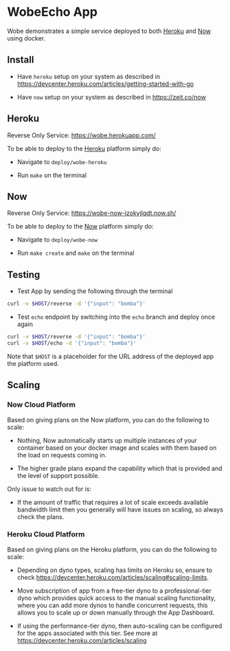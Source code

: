 WobeEcho App
============

Wobe demonstrates a simple service deployed to both [Heroku](https://heroku.com) and [Now](https://zeit.co/now) using docker.

Install
-------

-	Have `heroku` setup on your system as described in https://devcenter.heroku.com/articles/getting-started-with-go

-	Have `now` setup on your system as described in https://zeit.co/now

Heroku
------

Reverse Only Service: https://wobe.herokuapp.com/

To be able to deploy to the [Heroku](https://heroku.com) platform simply do:

-	Navigate to `deploy/wobe-heroku`

-	Run `make` on the terminal

Now
---

Reverse Only Service: https://wobe-now-jzokyjlqdt.now.sh/

To be able to deploy to the [Now](https://zeit.co/now) platform simply do:

-	Navigate to `deploy/wobe-now`

-	Run `make create` and `make` on the terminal

Testing
-------

-	Test App by sending the following through the terminal

```bash
curl -v $HOST/reverse -d '{"input": "bomba"}'
```

-	Test `echo` endpoint by switching into the `echo` branch and deploy once again

```bash
curl -v $HOST/reverse -d '{"input": "bomba"}'
curl -v $HOST/echo -d '{"input": "bomba"}'
```

Note that `$HOST` is a placeholder for the URL address of the deployed app the platform used.

Scaling
-------

### Now Cloud Platform

Based on giving plans on the Now platform, you can do the following to scale:

-	Nothing, Now automatically starts up multiple instances of your container based on your docker image and scales with them based on the load on requests coming in.

-	The higher grade plans expand the capability which that is provided and the level of support possible.

Only issue to watch out for is:

-	If the amount of traffic that requires a lot of scale exceeds available bandwidth limit then you generally will have issues on scaling, so always check the plans.

### Heroku Cloud Platform

Based on giving plans on the Heroku platform, you can do the following to scale:

-	Depending on dyno types, scaling has limits on Heroku so, ensure to check https://devcenter.heroku.com/articles/scaling#scaling-limits.

-	Move subscription of app from a free-tier dyno to a professional-tier dyno which provides quick access to the manual scaling functionality, where you can add more dynos to handle concurrent requests, this allows you to scale up or down manually through the App Dashboard.

-	If using the performance-tier dyno, then auto-scaling can be configured for the apps associated with this tier. See more at https://devcenter.heroku.com/articles/scaling
